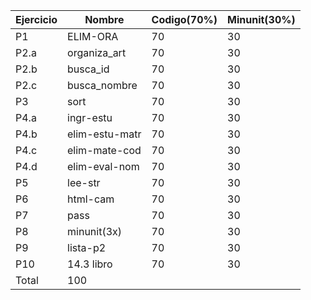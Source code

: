 |Ejercicio|Nombre|Codigo(70%)|Minunit(30%)|
|---------|------|-----------|------------|
|P1| ELIM-ORA | 70 | 30 |
|P2.a| organiza_art | 70 | 30 |
|P2.b| busca_id | 70 | 30 |
|P2.c| busca_nombre | 70 | 30 |
|P3| sort | 70 | 30 |
|P4.a| ingr-estu | 70 | 30 |
|P4.b| elim-estu-matr | 70 | 30 |
|P4.c| elim-mate-cod | 70 | 30 |
|P4.d| elim-eval-nom | 70 | 30 |
|P5| lee-str | 70 | 30 |
|P6| html-cam | 70 | 30 |
|P7| pass | 70 | 30 |
|P8| minunit(3x) | 70 | 30 |
|P9| lista-p2 | 70 | 30 |
|P10| 14.3 libro | 70 | 30 |
|Total| 100 |
